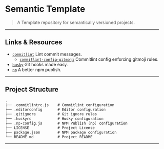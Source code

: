 # Semantic Template

> A Template repository for semantically versioned projects.

---

## Links & Resources

* [`commitlint`](https://github.com/conventional-changelog/commitlint) Lint commit messages.
  * [`commitlint-config-gitmoji`](https://github.com/arvinxx/commitlint-config-gitmoji) Commitlint config enforcing gitmoji rules.
* [`husky`](https://github.com/typicode/husky) Git hooks made easy.
* [`np`](https://github.com/sindresorhus/np) A better npm publish.

---

## Project Structure

```md
.
├── .commitlintrc.js    # Commitlint configuration
├── .editorconfig       # Editor configuration
├── .gitignore          # Git ignore rules
├── .huskyrc            # Husky configuration
├── .np-config.js       # NPM Publish (np) configuration
├── LICENSE             # Project License
├── package.json        # NPM package configuration
└── README.md           # Project README
```

---
